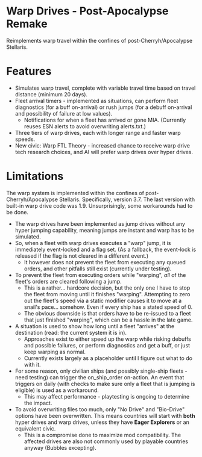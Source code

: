 # Warp Drives - Post-Apocalypse Remake
Reimplements warp travel within the confines of post-Cherryh/Apocalypse Stellaris.

# Features
* Simulates warp travel, complete with variable travel time based on travel distance (minimum 20 days).
* Fleet arrival timers - implemented as situations, can perform fleet diagnostics (for a buff on-arrival) or rush jumps (for a debuff on-arrival and possibility of failure at low values).
    * Notifications for when a fleet has arrived or gone MIA. (Currently reuses ESN alerts to avoid overwriting alerts.txt.)
* Three tiers of warp drives, each with longer range and faster warp speeds.
* New civic: Warp FTL Theory - increased chance to receive warp drive tech research choices, and AI will prefer warp drives over hyper drives.

# Limitations
The warp system is implemented within the confines of post-Cherryh/Apocalypse Stellaris. Specifically, version 3.7. The last version with built-in warp drive code was 1.9. Unsurprisingly, some workarounds had to be done.
* The warp drives have been implemented as jump drives without any hyper jumping capability, meaning jumps are instant and warp has to be simulated.
* So, when a fleet with warp drives executes a "warp" jump, it is immediately event-locked and a flag set. (As a fallback, the event-lock is released if the flag is not cleared in a different event.)
    * It however does not prevent the fleet from executing any queued orders, and other pitfalls still exist (currently under testing).
* To prevent the fleet from executing orders while "warping", _all_ of the fleet's orders are cleared following a jump.
    * This is a rather... hardcore decision, but the only one I have to stop the fleet from moving until it finishes "warping". Attempting to zero out the fleet's speed via a static modifier causes it to move at a snail's pace... somehow. Even if every ship has a stated speed of 0.
    * The obvious downside is that orders have to be re-issued to a fleet that just finished "warping", which can be a hassle in the late game.
* A situation is used to show how long until a fleet "arrives" at the destination (read: the current system it is in).
    * Approaches exist to either speed up the warp while risking debuffs and possible failures, or perform diagnostics and get a buff, or just keep warping as normal.
    * Currently exists largely as a placeholder until I figure out what to do with it.
* For some reason, only civilian ships (and possibly single-ship fleets - need testing) can trigger the on_ship_order on-action. An event that triggers on daily (with checks to make sure only a fleet that is jumping is eligible) is used as a workaround.
    * This may affect performance - playtesting is ongoing to determine the impact.
* To avoid overwriting files too much, only "No Drive" and "Bio-Drive" options have been overwritten. This means countries will start with __both__ hyper drives and warp drives, unless they have __Eager Explorers__ or an equivalent civic.
    * This is a compromise done to maximize mod compatibility. The affected drives are also not commonly used by playable countries anyway (Bubbles excepting).
